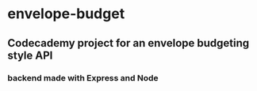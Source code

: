 # envelope-budget

## Codecademy project for an envelope budgeting style API 

### backend  made with Express and Node

